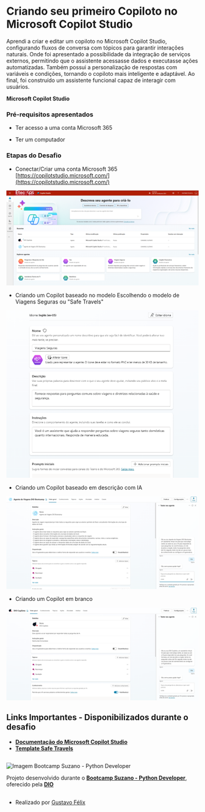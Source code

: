# Criando seu primeiro Copiloto no Microsoft Copilot Studio

Aprendi a criar e editar um copiloto no Microsoft Copilot Studio, configurando fluxos de conversa com tópicos para garantir interações naturais. Onde foi apresentado a possibilidade da integração de serviços externos, permitindo que o assistente acessasse dados e executasse ações automatizadas. Também possui a personalização de respostas com variáveis e condições, tornando o copiloto mais inteligente e adaptável. Ao final, foi construído um assistente funcional capaz de interagir com usuários.

**Microsoft Copilot Studio**

### Pré-requisitos apresentados

* Ter acesso a uma conta Microsoft 365

* Ter um computador

### Etapas do Desafio

* Conectar/Criar uma conta Microsoft 365 [https://copilotstudio.microsoft.com/](https://copilotstudio.microsoft.com/)

<img src="homePage.png" alt="Imagem da Home page Copilot">

* Criando um Copilot baseado no modelo 
Escolhendo o modelo de Viagens Seguras ou "Safe Travels"

<img src="CriacaodoCopilot.png" alt="Criação do Copilot">

* Criando um Copilot baseado em descrição com IA

<img src="CopilotmodeloViagens.png" alt='Copilot baseado no modelo Viagens Seguras ou "Safe Travels"'>

* Criando um Copilot em branco

<img src="Copilotembranco.png" alt="Copilot em branco">

## Links Importantes - Disponibilizados durante o desafio

* [**Documentação do Microsoft Copilot Studio**](https://learn.microsoft.com/pt-br/microsoft-copilot-studio/)
* [**Template Safe Travels**](https://learn.microsoft.com/en-us/microsoft-copilot-studio/template-safe-travels)

##

![Imagem Bootcamp Suzano - Python Developer](https://assets.dio.me/wqFNFD1_7AKN1MpbZvurY1cUcpUXQ2ELMfW5Bi9R8VM/f:webp/h:120/q:80/L3RyYWNrcy9lN2MzZjVkNy0yMTEwLTQ3N2YtYmYxMS0wNjg3MjQzMjZjYzEucG5n)

Projeto desenvolvido durante o [**Bootcamp Suzano - Python Developer**](https://www.dio.me/bootcamp/suzano-python-developer), oferecido pela [**DIO**](https://www.dio.me/)

##

- Realizado por [Gustavo Félix](https://github.com/Gustavo-Felix)
